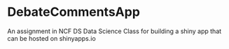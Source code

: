 # DebateCommentsApp
An assignment in NCF DS Data Science Class for building a shiny app that can be hosted on shinyapps.io
